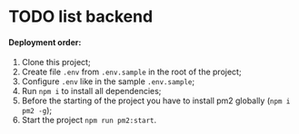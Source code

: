 # TODO list backend

#### Deployment order:
1) Clone this project;
2) Create file `.env` from `.env.sample` in the root of the project;
3) Configure `.env` like in the sample `.env.sample`;
4) Run `npm i` to install all dependencies;
5) Before the starting of the project you have to install pm2 globally (`npm i pm2 -g`);
6) Start the project `npm run pm2:start`.
